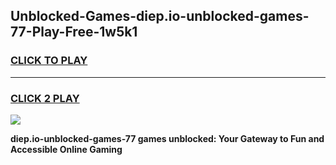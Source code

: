 
## Unblocked-Games-diep.io-unblocked-games-77-Play-Free-1w5k1
<h3>
<a href="https://premium76.site?title=diep.io-unblocked-games-77&ref=18A">CLICK TO PLAY</a></h3>
<hr>

<h3>
<a href="https://premium76.site?title=diep.io-unblocked-games-77&ref=18A">CLICK 2 PLAY</a>
  
</h3>

<a href="https://premium76.site?title=diep.io-unblocked-games-77&ref=18A"><img src="https://clearcache.store/games.png"></a>


**diep.io-unblocked-games-77 games unblocked: Your Gateway to Fun and Accessible Online Gaming**
